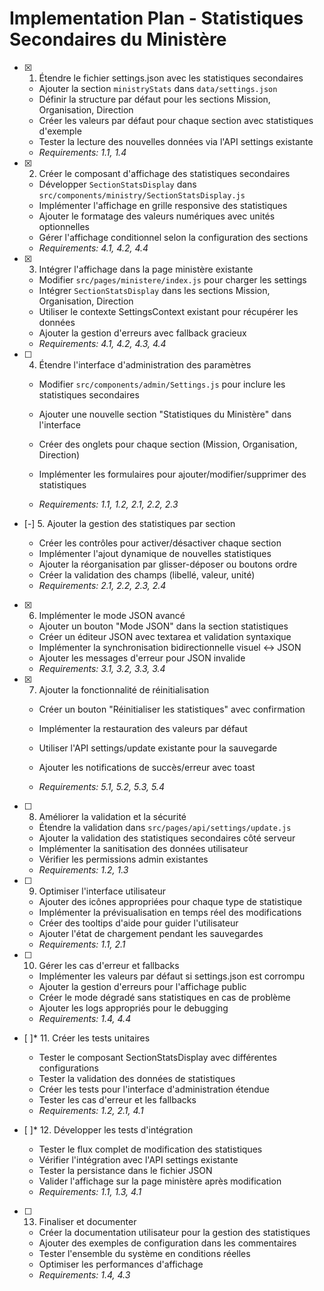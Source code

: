 # Implementation Plan - Statistiques Secondaires du Ministère

- [x] 1. Étendre le fichier settings.json avec les statistiques secondaires

  - Ajouter la section `ministryStats` dans `data/settings.json`
  - Définir la structure par défaut pour les sections Mission, Organisation, Direction
  - Créer les valeurs par défaut pour chaque section avec statistiques d'exemple
  - Tester la lecture des nouvelles données via l'API settings existante
  - _Requirements: 1.1, 1.4_

- [x] 2. Créer le composant d'affichage des statistiques secondaires

  - Développer `SectionStatsDisplay` dans `src/components/ministry/SectionStatsDisplay.js`
  - Implémenter l'affichage en grille responsive des statistiques
  - Ajouter le formatage des valeurs numériques avec unités optionnelles
  - Gérer l'affichage conditionnel selon la configuration des sections
  - _Requirements: 4.1, 4.2, 4.4_

- [x] 3. Intégrer l'affichage dans la page ministère existante

  - Modifier `src/pages/ministere/index.js` pour charger les settings
  - Intégrer `SectionStatsDisplay` dans les sections Mission, Organisation, Direction
  - Utiliser le contexte SettingsContext existant pour récupérer les données
  - Ajouter la gestion d'erreurs avec fallback gracieux
  - _Requirements: 4.1, 4.2, 4.3, 4.4_

- [ ] 4. Étendre l'interface d'administration des paramètres

  - Modifier `src/components/admin/Settings.js` pour inclure les statistiques secondaires
  - Ajouter une nouvelle section "Statistiques du Ministère" dans l'interface

  - Créer des onglets pour chaque section (Mission, Organisation, Direction)
  - Implémenter les formulaires pour ajouter/modifier/supprimer des statistiques
  - _Requirements: 1.1, 1.2, 2.1, 2.2, 2.3_

- [-] 5. Ajouter la gestion des statistiques par section

  - Créer les contrôles pour activer/désactiver chaque section
  - Implémenter l'ajout dynamique de nouvelles statistiques
  - Ajouter la réorganisation par glisser-déposer ou boutons ordre
  - Créer la validation des champs (libellé, valeur, unité)
  - _Requirements: 2.1, 2.2, 2.3, 2.4_

- [x] 6. Implémenter le mode JSON avancé

  - Ajouter un bouton "Mode JSON" dans la section statistiques
  - Créer un éditeur JSON avec textarea et validation syntaxique
  - Implémenter la synchronisation bidirectionnelle visuel ↔ JSON
  - Ajouter les messages d'erreur pour JSON invalide
  - _Requirements: 3.1, 3.2, 3.3, 3.4_

- [x] 7. Ajouter la fonctionnalité de réinitialisation


  - Créer un bouton "Réinitialiser les statistiques" avec confirmation
  - Implémenter la restauration des valeurs par défaut
  - Utiliser l'API settings/update existante pour la sauvegarde

  - Ajouter les notifications de succès/erreur avec toast
  - _Requirements: 5.1, 5.2, 5.3, 5.4_

- [ ] 8. Améliorer la validation et la sécurité

  - Étendre la validation dans `src/pages/api/settings/update.js`
  - Ajouter la validation des statistiques secondaires côté serveur
  - Implémenter la sanitisation des données utilisateur
  - Vérifier les permissions admin existantes
  - _Requirements: 1.2, 1.3_

- [ ] 9. Optimiser l'interface utilisateur

  - Ajouter des icônes appropriées pour chaque type de statistique
  - Implémenter la prévisualisation en temps réel des modifications
  - Créer des tooltips d'aide pour guider l'utilisateur
  - Ajouter l'état de chargement pendant les sauvegardes
  - _Requirements: 1.1, 2.1_

- [ ] 10. Gérer les cas d'erreur et fallbacks

  - Implémenter les valeurs par défaut si settings.json est corrompu
  - Ajouter la gestion d'erreurs pour l'affichage public
  - Créer le mode dégradé sans statistiques en cas de problème
  - Ajouter les logs appropriés pour le debugging
  - _Requirements: 1.4, 4.4_

- [ ]\* 11. Créer les tests unitaires

  - Tester le composant SectionStatsDisplay avec différentes configurations
  - Tester la validation des données de statistiques
  - Créer les tests pour l'interface d'administration étendue
  - Tester les cas d'erreur et les fallbacks
  - _Requirements: 1.2, 2.1, 4.1_

- [ ]\* 12. Développer les tests d'intégration

  - Tester le flux complet de modification des statistiques
  - Vérifier l'intégration avec l'API settings existante
  - Tester la persistance dans le fichier JSON
  - Valider l'affichage sur la page ministère après modification
  - _Requirements: 1.1, 1.3, 4.1_

- [ ] 13. Finaliser et documenter
  - Créer la documentation utilisateur pour la gestion des statistiques
  - Ajouter des exemples de configuration dans les commentaires
  - Tester l'ensemble du système en conditions réelles
  - Optimiser les performances d'affichage
  - _Requirements: 1.4, 4.3_
